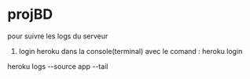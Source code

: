 # projBD

pour suivre les logs du serveur 

1) login heroku dans la console(terminal) avec le comand : heroku login 


heroku logs --source app --tail